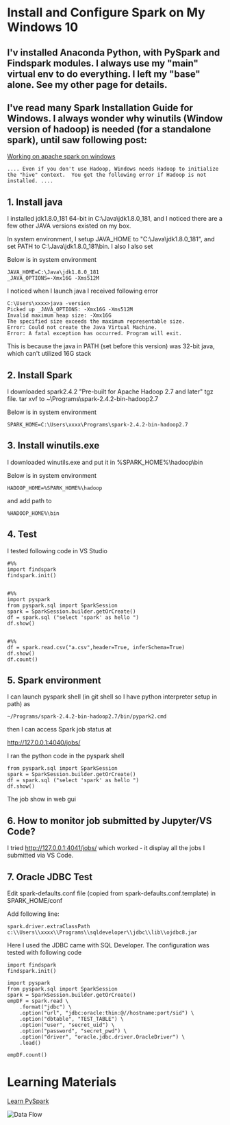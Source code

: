 # Install and Configure Spark on My Windows 10

## I'v installed Anaconda Python, with PySpark and Findspark modules. I always use my "main" virtual env to do everything. I left my "base" alone. See my other page for details.

## I've read many Spark Installation Guide for Windows.  I always wonder why winutils (Window version of hadoop) is needed (for a standalone spark), until saw following post: 
[Working on apache spark on windows ](https://dzone.com/articles/working-on-apache-spark-on-windows)

```
.... Even if you don't use Hadoop, Windows needs Hadoop to initialize the "hive" context.  You get the following error if Hadoop is not installed. ....

```

## 1. Install java
I installed jdk1.8.0_181 64-bit in C:\Java\jdk1.8.0_181, and I noticed there are a few other JAVA versions existed on my box. 

In system environment, I setup JAVA_HOME to "C:\Java\jdk1.8.0_181", and set PATH to C:\Java\jdk1.8.0_181\bin. I also I also set 

Below is in system environment
```
JAVA_HOME=C:\Java\jdk1.8.0_181
_JAVA_OPTIONS=-Xmx16G -Xms512M
```

I noticed when I launch java I received following error
```
C:\Users\xxxx>java -version
Picked up _JAVA_OPTIONS: -Xmx16G -Xms512M
Invalid maximum heap size: -Xmx16G
The specified size exceeds the maximum representable size.
Error: Could not create the Java Virtual Machine.
Error: A fatal exception has occurred. Program will exit.
```
This is because the java in PATH (set before this version) was 32-bit java, which can't utilized 16G stack 

## 2. Install Spark
I downloaded spark2.4.2 "Pre-built for Apache Hadoop 2.7 and later" tgz file.  tar xvf to ~\Programs\spark-2.4.2-bin-hadoop2.7

Below is in system environment
```
SPARK_HOME=C:\Users\xxxx\Programs\spark-2.4.2-bin-hadoop2.7
```

## 3. Install winutils.exe

I downloaded winutils.exe and put it in %SPARK_HOME%\hadoop\bin

Below is in system environment
```
HADOOP_HOME=%SPARK_HOME%\hadoop
```
and add path to 
```
%HADOOP_HOME%\bin
```

## 4. Test
I tested following code in VS Studio
```
#%%
import findspark
findspark.init()


#%%
import pyspark
from pyspark.sql import SparkSession
spark = SparkSession.builder.getOrCreate()
df = spark.sql ("select 'spark' as hello ")
df.show()


#%%
df = spark.read.csv("a.csv",header=True, inferSchema=True)
df.show()
df.count()
```

## 5. Spark environment

I can launch pyspark shell (in git shell so I have python interpreter setup in path) as
```
~/Programs/spark-2.4.2-bin-hadoop2.7/bin/pypark2.cmd
```
then I can access Spark job status at

http://127.0.0.1:4040/jobs/

I ran the python code in the pyspark shell
```
from pyspark.sql import SparkSession
spark = SparkSession.builder.getOrCreate()
df = spark.sql ("select 'spark' as hello ")
df.show()
```
The job show in web gui

## 6. How to monitor job submitted by Jupyter/VS Code? 

I tried http://127.0.0.1:4041/jobs/ which worked - it display all the jobs I submitted via VS Code. 


## 7. Oracle JDBC Test

Edit spark-defaults.conf file (copied from spark-defaults.conf.template) in SPARK_HOME/conf

Add following line:
```
spark.driver.extraClassPath c:\\Users\\xxxx\\Programs\\sqldeveloper\\jdbc\\lib\\ojdbc8.jar
```

Here I used the JDBC came with SQL Developer.  The configuration was tested with following code 

```
import findspark
findspark.init()

import pyspark
from pyspark.sql import SparkSession
spark = SparkSession.builder.getOrCreate()
empDF = spark.read \
    .format("jdbc") \
    .option("url", "jdbc:oracle:thin:@//hostname:port/sid") \
    .option("dbtable", "TEST_TABLE") \
    .option("user", "secret_uid") \
    .option("password", "secret_pwd") \
    .option("driver", "oracle.jdbc.driver.OracleDriver") \
    .load()

empDF.count()
```

# Learning Materials

[Learn PySpark](https://www.tutorialspoint.com/pyspark/pyspark_sparkcontext.htm)

![Data Flow](https://www.tutorialspoint.com/pyspark/images/sparkcontext.jpg " ")